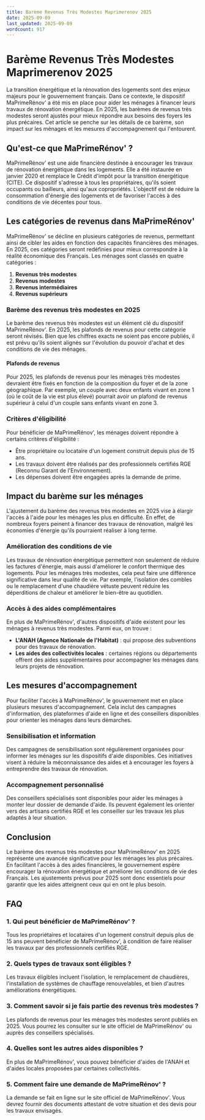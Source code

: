 ```yaml
---
title: Barème Revenus Très Modestes Maprimerenov 2025
date: 2025-09-09
last_updated: 2025-09-09
wordcount: 917
---
```


# Barème Revenus Très Modestes Maprimerenov 2025

La transition énergétique et la rénovation des logements sont des enjeux majeurs pour le gouvernement français. Dans ce contexte, le dispositif MaPrimeRénov' a été mis en place pour aider les ménages à financer leurs travaux de rénovation énergétique. En 2025, les barèmes de revenus très modestes seront ajustés pour mieux répondre aux besoins des foyers les plus précaires. Cet article se penche sur les détails de ce barème, son impact sur les ménages et les mesures d'accompagnement qui l'entourent.

## Qu'est-ce que MaPrimeRénov' ?

MaPrimeRénov' est une aide financière destinée à encourager les travaux de rénovation énergétique dans les logements. Elle a été instaurée en janvier 2020 et remplace le Crédit d'impôt pour la transition énergétique (CITE). Ce dispositif s'adresse à tous les propriétaires, qu'ils soient occupants ou bailleurs, ainsi qu'aux copropriétés. L'objectif est de réduire la consommation d'énergie des logements et de favoriser l'accès à des conditions de vie décentes pour tous.

## Les catégories de revenus dans MaPrimeRénov'

MaPrimeRénov' se décline en plusieurs catégories de revenus, permettant ainsi de cibler les aides en fonction des capacités financières des ménages. En 2025, ces catégories seront redéfinies pour mieux correspondre à la réalité économique des Français. Les ménages sont classés en quatre catégories :

1. **Revenus très modestes**
2. **Revenus modestes**
3. **Revenus intermédiaires**
4. **Revenus supérieurs**

### Barème des revenus très modestes en 2025

Le barème des revenus très modestes est un élément clé du dispositif MaPrimeRénov'. En 2025, les plafonds de revenus pour cette catégorie seront révisés. Bien que les chiffres exacts ne soient pas encore publiés, il est prévu qu'ils soient alignés sur l'évolution du pouvoir d'achat et des conditions de vie des ménages.

#### Plafonds de revenus

Pour 2025, les plafonds de revenus pour les ménages très modestes devraient être fixés en fonction de la composition du foyer et de la zone géographique. Par exemple, un couple avec deux enfants vivant en zone 1 (où le coût de la vie est plus élevé) pourrait avoir un plafond de revenus supérieur à celui d'un couple sans enfants vivant en zone 3.

### Critères d'éligibilité

Pour bénéficier de MaPrimeRénov', les ménages doivent répondre à certains critères d'éligibilité :

- Être propriétaire ou locataire d'un logement construit depuis plus de 15 ans.
- Les travaux doivent être réalisés par des professionnels certifiés RGE (Reconnu Garant de l'Environnement).
- Les dépenses doivent être engagées après la demande de prime.

## Impact du barème sur les ménages

L'ajustement du barème des revenus très modestes en 2025 vise à élargir l'accès à l'aide pour les ménages les plus en difficulté. En effet, de nombreux foyers peinent à financer des travaux de rénovation, malgré les économies d'énergie qu'ils pourraient réaliser à long terme.

### Amélioration des conditions de vie

Les travaux de rénovation énergétique permettent non seulement de réduire les factures d'énergie, mais aussi d'améliorer le confort thermique des logements. Pour les ménages très modestes, cela peut faire une différence significative dans leur qualité de vie. Par exemple, l'isolation des combles ou le remplacement d'une chaudière vétuste peuvent réduire les déperditions de chaleur et améliorer le bien-être au quotidien.

### Accès à des aides complémentaires

En plus de MaPrimeRénov', d'autres dispositifs d'aide existent pour les ménages à revenus très modestes. Parmi eux, on trouve :

- **L'ANAH (Agence Nationale de l'Habitat)** : qui propose des subventions pour des travaux de rénovation.
- **Les aides des collectivités locales** : certaines régions ou départements offrent des aides supplémentaires pour accompagner les ménages dans leurs projets de rénovation.

## Les mesures d'accompagnement

Pour faciliter l'accès à MaPrimeRénov', le gouvernement met en place plusieurs mesures d'accompagnement. Cela inclut des campagnes d'information, des plateformes d'aide en ligne et des conseillers disponibles pour orienter les ménages dans leurs démarches.

### Sensibilisation et information

Des campagnes de sensibilisation sont régulièrement organisées pour informer les ménages sur les dispositifs d'aide disponibles. Ces initiatives visent à réduire la méconnaissance des aides et à encourager les foyers à entreprendre des travaux de rénovation.

### Accompagnement personnalisé

Des conseillers spécialisés sont disponibles pour aider les ménages à monter leur dossier de demande d'aide. Ils peuvent également les orienter vers des artisans certifiés RGE et les conseiller sur les travaux les plus adaptés à leur situation.

## Conclusion

Le barème des revenus très modestes pour MaPrimeRénov' en 2025 représente une avancée significative pour les ménages les plus précaires. En facilitant l'accès à des aides financières, le gouvernement espère encourager la rénovation énergétique et améliorer les conditions de vie des Français. Les ajustements prévus pour 2025 sont donc essentiels pour garantir que les aides atteignent ceux qui en ont le plus besoin.

## FAQ

### 1. Qui peut bénéficier de MaPrimeRénov' ?

Tous les propriétaires et locataires d'un logement construit depuis plus de 15 ans peuvent bénéficier de MaPrimeRénov', à condition de faire réaliser les travaux par des professionnels certifiés RGE.

### 2. Quels types de travaux sont éligibles ?

Les travaux éligibles incluent l'isolation, le remplacement de chaudières, l'installation de systèmes de chauffage renouvelables, et bien d'autres améliorations énergétiques.

### 3. Comment savoir si je fais partie des revenus très modestes ?

Les plafonds de revenus pour les ménages très modestes seront publiés en 2025. Vous pourrez les consulter sur le site officiel de MaPrimeRénov' ou auprès des conseillers spécialisés.

### 4. Quelles sont les autres aides disponibles ?

En plus de MaPrimeRénov', vous pouvez bénéficier d'aides de l'ANAH et d'aides locales proposées par certaines collectivités.

### 5. Comment faire une demande de MaPrimeRénov' ?

La demande se fait en ligne sur le site officiel de MaPrimeRénov'. Vous devrez fournir des documents attestant de votre situation et des devis pour les travaux envisagés.